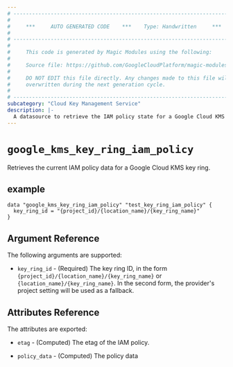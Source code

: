 ```yaml
---
# ----------------------------------------------------------------------------
#
#     ***     AUTO GENERATED CODE    ***    Type: Handwritten     ***
#
# ----------------------------------------------------------------------------
#
#     This code is generated by Magic Modules using the following:
#
#     Source file: https://github.com/GoogleCloudPlatform/magic-modules/tree/main/mmv1/third_party/terraform/website/docs/d/kms_key_ring_iam_policy.html.markdown
#
#     DO NOT EDIT this file directly. Any changes made to this file will be
#     overwritten during the next generation cycle.
#
# ----------------------------------------------------------------------------
subcategory: "Cloud Key Management Service"
description: |-
  A datasource to retrieve the IAM policy state for a Google Cloud KMS key ring.
---
```



# `google_kms_key_ring_iam_policy`
Retrieves the current IAM policy data for a Google Cloud KMS key ring.

## example

```hcl
data "google_kms_key_ring_iam_policy" "test_key_ring_iam_policy" {
  key_ring_id = "{project_id}/{location_name}/{key_ring_name}"
}
```

## Argument Reference

The following arguments are supported:

* `key_ring_id` - (Required) The key ring ID, in the form
    `{project_id}/{location_name}/{key_ring_name}` or
    `{location_name}/{key_ring_name}`. In the second form, the provider's
    project setting will be used as a fallback.

## Attributes Reference

The attributes are exported:

* `etag` - (Computed) The etag of the IAM policy.

* `policy_data` - (Computed) The policy data
